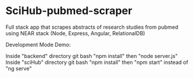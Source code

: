 # SciHub-pubmed-scraper
Full stack app that scrapes abstracts of research studies from pubmed using NEAR stack (Node, Express, Angular, RelationalDB) 

Development Mode Demo:

Inside "backend" directory git bash "npm install" then "node server.js"
Inside "sciHub" directory git bash "npm install" then "npm start" instead of "ng serve"
